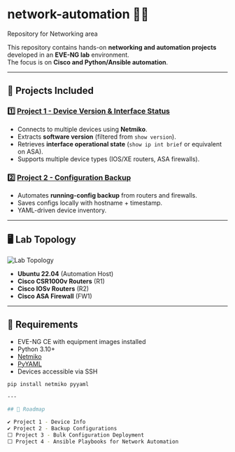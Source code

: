 # network-automation 🔧🌐
Repository for Networking area

This repository contains hands-on **networking and automation projects** developed in an **EVE-NG lab** environment.  
The focus is on **Cisco and Python/Ansible automation**.  

---

## 📌 Projects Included

### 1️⃣ [Project 1 - Device Version & Interface Status](./Project1_Device_Status/README.md)
- Connects to multiple devices using **Netmiko**.  
- Extracts **software version** (filtered from `show version`).  
- Retrieves **interface operational state** (`show ip int brief` or equivalent on ASA).  
- Supports multiple device types (IOS/XE routers, ASA firewalls).  

### 2️⃣ [Project 2 - Configuration Backup](./Project2_Backup_Configs/README.md)
- Automates **running-config backup** from routers and firewalls.  
- Saves configs locally with hostname + timestamp.  
- YAML-driven device inventory.  

---

## 🖥️ Lab Topology

![Lab Topology](./docs/topology.png)

- **Ubuntu 22.04** (Automation Host)  
- **Cisco CSR1000v Routers** (R1)  
- **Cisco IOSv Routers** (R2)  
- **Cisco ASA Firewall** (FW1)  

---

## 🚀 Requirements

- EVE-NG CE with equipment images installed
- Python 3.10+  
- [Netmiko](https://github.com/ktbyers/netmiko)  
- [PyYAML](https://pyyaml.org/wiki/PyYAMLDocumentation)  
- Devices accessible via SSH  

```bash
pip install netmiko pyyaml

---

## 📅 Roadmap

✔ Project 1 - Device Info
✔ Project 2 - Backup Configurations
⬜ Project 3 - Bulk Configuration Deployment
⬜ Project 4 - Ansible Playbooks for Network Automation
